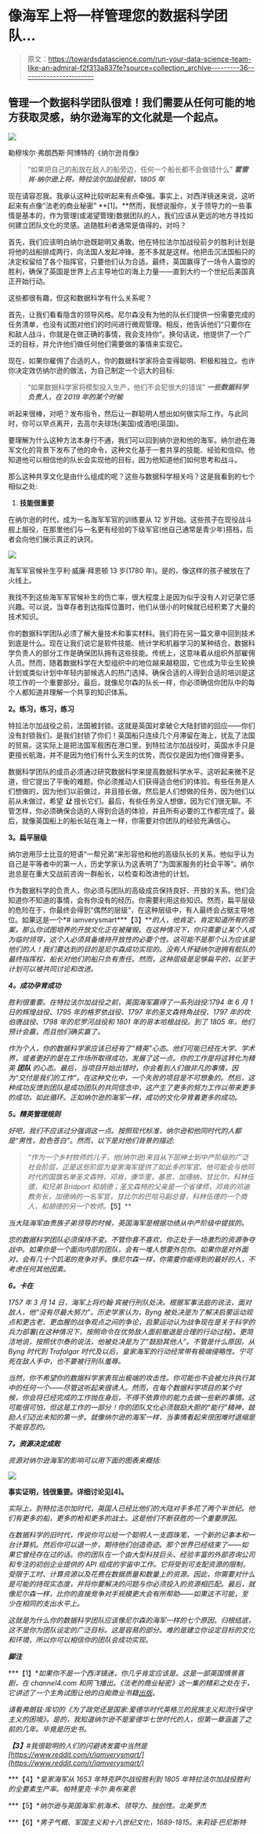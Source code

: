 # 像海军上将一样管理您的数据科学团队…

> 原文：<https://towardsdatascience.com/run-your-data-science-team-like-an-admiral-f2f313a837fe?source=collection_archive---------36----------------------->

## 管理一个数据科学团队很难！我们需要从任何可能的地方获取灵感，纳尔逊海军的文化就是一个起点。

![](img/db4afc29c022ad2b7c7169a1cc22a908.png)

勒穆埃尔·弗朗西斯·阿博特的《纳尔逊肖像》

> “如果把自己的船放在敌人的船旁边，任何一个船长都不会做错什么” ***霍雷肖·纳尔逊上将，特拉法尔加战役前，1805 年***

现在请容忍我。我承认这种比较听起来有点牵强。事实上，对西洋镜迷来说，这听起来有点像“法老的商业秘密” **[1]。**然而，我想说服你，关于领导力的一些事情是基本的，作为管理(或渴望管理)数据团队的人，我们应该从更远的地方寻找如何建立团队文化的灵感。追随胜利者通常是值得的，对吗？

首先，我们应该明白纳尔逊既聪明又勇敢。他在特拉法尔加战役前夕的胜利计划是将他的战船排成两行，向法国人发起冲锋。差不多就是这样。他把击沉法国船只的决定权留给了各个指挥官，只要他们认为合适。最终，英国赢得了一场令人震惊的胜利，确保了英国是世界上占主导地位的海上力量——直到大约一个世纪后美国真正开始行动。

这些都很有趣，但这和数据科学有什么关系呢？

首先，让我们看看隐含的领导风格。尼尔森没有为他的队长们提供一份需要完成的任务清单，也没有试图对他们的时间进行微观管理。相反，他告诉他们“只要你在和敌人战斗，你就是在做正确的事情，我会支持你”。换句话说，他提供了一个广泛的目标，并允许他们做任何他们需要做的事情来实现它。

现在，如果你雇佣了合适的人，你的数据科学家将会变得聪明、积极和独立。也许你决定效仿纳尔逊的做法，为自己制定一个远大的目标:

> “如果数据科学家将模型投入生产，他们不会犯很大的错误” ***一些数据科学负责人，在 2019 年的某个时候***

听起来很棒，对吧？发布指令，然后让一群聪明人想出如何做实际工作。与此同时，你可以早点离开，去高尔夫球场(美国)或酒吧(英国)。

要理解为什么这种方法本身行不通，我们可以回到纳尔逊和他的海军。纳尔逊在海军文化的背景下发布了他的命令，这种文化基于一套共享的技能、经验和信仰。他知道他可以相信他的队长会实现他的目标，因为他知道他们如何思考和战斗。

那么这种共享文化是由什么组成的呢？这些与数据科学相关吗？这是我看到的七个相似之处:

1.  **技能很重要**

在纳尔逊的时代，成为一名海军军官的训练要从 12 岁开始。这些孩子在现役战斗舰上服役，在那里他们与一名更有经验的下级军官(他自己通常是青少年)搭档，后者会向他们展示真正的诀窍。

![](img/685ef5cc2c98a95539404d65a741d95b.png)

海军军官候补生亨利·威廉·拜恩顿 13 岁(1780 年)。是的，像这样的孩子被放在了火线上。

我找不到这些海军军官候补生的伤亡率，很大程度上是因为似乎没有人对记录它感兴趣。可以说，当幸存者到达指挥位置时，他们从很小的时候就已经积累了大量的技术知识。

你的数据科学团队必须了解大量技术和事实材料。我们将在另一篇文章中回到技术到底是什么。现在让我们说它是软件技能、统计学和机器学习的某种结合。数据科学负责人的部分工作是确保团队拥有这些技能。传统上，这意味着从组织外部雇佣人员。然而，随着数据科学在大型组织中的地位越来越稳固，它也成为毕业生轮换计划或类似计划中年轻内部候选人的热门选择。确保合适的人得到合适的培训是这项工作的一个重要部分。最后，就像尼尔森的队长一样，你必须确信你团队中的每个人都知道并理解一个共享的知识体系。

**2。练习，练习，练习**

特拉法尔加战役之前，法国被封锁。这就是英国对拿破仑大陆封锁的回应——你们没有封锁我们，是我们封锁了你们！英国船只连续几个月滞留在海上，扰乱了法国的贸易。这实际上是把法国军舰困在港口里。到特拉法尔加战役时，英国水手只是更擅长航海，并不是因为他们有什么天生的优势，而仅仅是因为他们做得更多。

数据科学团队的成员必须通过研究数据科学来提高数据科学水平。这听起来微不足道，但它提出了平衡的难题。你必须推动人们获得适合他们的体验。有些任务是人们想做的，因为他们以前做过，并且擅长做。然后是人们想做的任务，因为他们以前从未做过，希望 ***让*** 擅长它们。最后，有些任务没人想做，因为它们很无聊。不管怎样，你必须确保合适的人得到合适的体验，并且所有必要的工作都完成了。最后，就像英国船上的船长站在海上一样，你需要对你团队的经验充满信心。

**3。扁平层级**

纳尔逊用莎士比亚的短语“一帮兄弟”来形容他和他的高级队长的关系。他似乎认为自己是平等者中的第一人，历史学家认为这表明了“为国家服务的社会平等”。纳尔逊总是在重大交战前咨询一群船长，以检查和改进他的计划。

作为数据科学的负责人，你必须与团队的高级成员保持良好、开放的关系。他们会知道你不知道的事情，会有你没有的经历。你需要利用这些知识。然而，扁平层级的危险在于，你最终会得到“偶然的层级”，在这种层级中，有人最终会占据主导地位。如果这是一个*# iamverysmart***【3】***的人，他肯定，肯定知道所有的答案，那么你试图培养的开放文化正在被摧毁。在这种情况下，你只需要让某个人成为临时领导，这个人必须具备维持开放性的必要个性。这可能不是那个认为应该是他们的人！我们要达到的目的是尼尔森成功实现的。没有人怀疑纳尔逊拥有舰队的最终指挥权，船长对他们的船只负有责任。然而，这种层级是足够扁平的，以至于计划可以被共同讨论和改进。*

***4。成功孕育成功***

*胜利很重要。在特拉法尔加战役之前，英国海军赢得了一系列战役:1794 年 6 月 1 日的辉煌战役、1795 年的格罗依战役、1797 年的圣文森特角战役、1797 年的坎伯唐战役、1798 年的尼罗河战役和 1801 年的哥本哈根战役。到了 1805 年，他们预计会赢，而且他们确实赢了。*

*作为个人，你的数据科学家应该已经有了“精英”心态。他们可能已经在大学、学术界，或者更好的是在工作场所取得成功，发展了这一点。你的工作是将这转化为精英 ***团队*** 的心态。最后，当项目开始出错时，你会看到人们做非凡的事情，因为“交付是我们的工作”。在这种文化中，一个失败的项目是不可想象的。然后，这种成功反馈到团队是成功团队的共同信念中，这产生了更多的努力工作以带来更多的成功，如此循环。正如纳尔逊的海军一样，成功的文化孕育着更多的成功。*

***5。精英管理规则***

*好吧，我们不应该过分强调这一点。按照现代标准，纳尔逊和他同时代的人都是“男性，脸色苍白”。然而，以下是对他们背景的描述:*

> *“作为一个乡村牧师的儿子，他(纳尔逊)来自从下层绅士到中产阶级的广泛社会阶层，正是这些阶层为皇家海军提供了如此多的军官。他可能会与他同时代的国旗名单圣文森特，邓肯，康华里，基思，加德纳，甘比尔，科林伍德，和兄弟 Bridport 和胡德；圣文森特的父亲是一个省律师，邓肯的邓迪教务长，加德纳的一名军官，甘比尔的巴哈马副总督，科林伍德的一个商人，和胡德的另一个牧师。***【5】****

*当大陆海军由贵族子弟领导的时候，英国海军是根据功绩从中产阶级中提拔的。*

*您的数据科学团队必须保持不变。不管你喜不喜欢，你正处于一场激烈的资源争夺战中。如果你是一个面向内部的团队，会有一堆人想要外包你。如果你是对外面对，会有几十个饥渴的竞争对手。像尼尔森一样，你需要你能得到的最好的人，不考虑任何其他因素。*

***6。卡在***

*1757 年 3 月 14 日，海军上将约翰·宾被行刑队处决。根据军事法庭的说法，面对敌人，他“没有尽最大努力”。历史学家认为，Byng 被处决是为了解决启蒙运动观点和更古老、更血腥的战争观点之间的争论，启蒙运动认为战争现在是关于科学的兵力部署(在这种情况下，按照命令在优势敌人面前撤退是合理的行动过程)。更简洁地说，按照伏尔泰的说法，他被处决是为了“鼓励其他人”。不管是什么原因，从 Byng 时代到 Trafalgar 时代及以后，皇家海军的行动经常带有极端侵略性。宁可死在敌人手中，也不要被行刑队羞辱。*

*当然，你不希望你的数据科学家表现出极端的攻击性。你可能也不会被允许执行其中的任何一个——尽管这听起来很诱人。然而，在每个数据科学项目的某个时候，你会将已经完成的工作抛在身后，不得不依靠你的能力去做一些新的事情。这可能很可怕，但这是工作的一部分！你的团队文化必须鼓励大胆的“能行”精神，鼓励人们迈出未知的第一步。就像纳尔逊的海军一样，当事情看起来很困难时退缩是不能容忍的。*

***7。资源决定成败***

*资源对纳尔逊海军的影响可以用下面的图表来概括:*

*![](img/0002e12aab998b1e5be56a9761dbfe01.png)*

**事实证明，钱很重要。详细讨论见[4]。**

*实际上，到特拉法尔加时代，英国人已经比他们的大陆对手多花了两个半世纪。他们有更多的船，更多的枪和更多的战士。这是他们不断获胜的一个重要原因。*

*在数据科学的旧时代，传说你可以给一个聪明人一支圆珠笔，一个新的记事本和一台计算机。然后你可以退一步，期待他们创造奇迹。那个世界已经结束了——如果它曾经存在过的话。你的团队在一个由大型科技巨头、经验丰富的外部咨询公司和专注的初创企业提供的 API 组成的宇宙中工作。它将受到可支配资源的限制，受限于工时、计算资源以及花费在数据质量和数量上的资源。因此，你需要对什么是可能的持现实态度，并将你要解决的问题与你必须投入的资源相匹配。最后，就像尼尔森一样，比你的直接竞争对手规模更大会有所帮助——如果这不可能，至少在相同的支出水平上。*

*这就是为什么你的数据科学团队应该像尼尔森的海军一样的七个原因。归根结底，这不是你为团队设定的广泛目标。这是容易的部分。难的是建立你设定目标的文化和环境，所以你可以相信你的团队会成功实现。*

***脚注***

***【1】**如果你不是一个西洋镜迷，你几乎肯定应该是。这是一部英国情景喜剧，在 channel4.com 和网飞播出。《法老的商业秘密》这一集的精彩之处在于，它讲述了一个主角试图让他的白痴商业书籍[出版](https://www.youtube.com/watch?v=Zg6j9mlw7Wo)。*

*请看弗朗兹·库切的《为了政党还是国家:爱德华时代英格兰的民族主义和流行保守主义的困境》。是的，我知道纳尔逊不是爱德华七世时代的人，但第一章涵盖了之前的几年。毕竟是历史书。*

***【3】**#我很聪明的人们的闪避诱发震中当然是[https://www.reddit.com/r/iamverysmart/](https://www.reddit.com/r/iamverysmart/)*

***【4】**皇家海军从 1653 年特克萨尔战役胜利到 1805 年特拉法尔加战役胜利的全要素生产率。帕特里克·卡尔·奥布莱恩*

***【5】**纳尔逊与英国海军:航海术、领导力、独创性。*北美罗杰**

***【6】**男子气概、军国主义和十八世纪文化，1689-1815。朱莉娅·巴尼斯特*